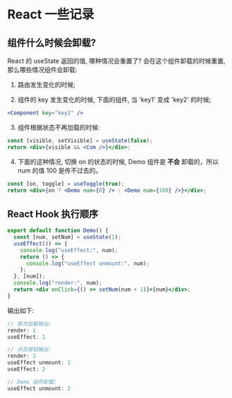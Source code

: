 # React 一些记录

## 组件什么时候会卸载?

React 的 useState 返回的值, 哪种情况会重置了? 会在这个组件卸载的时候重置, 那么哪些情况组件会卸载:

1. 路由发生变化的时候;

2. 组件的 key 发生变化的时候, 下面的组件, 当 'key1' 变成 'key2' 的时候;

```jsx
<Component key="key1" />
```

3. 组件根据状态不再加载的时候:

```jsx
const [visible, setVisible] = useState(false);
return <div>{visible && <Com />}</div>;
```

4. 下面的这种情况, 切换 on 的状态的时候, Demo 组件是 **不会** 卸载的，所以 num 的值 100 是传不过去的。

```jsx
const [on, toggle] = useToggle(true);
return <div>{on ? <Demo num={0} /> : <Demo num={100} />}</div>;
```

## React Hook 执行顺序

```jsx
export default function Demo() {
  const [num, setNum] = useState(1);
  useEffect(() => {
    console.log("useEffect:", num);
    return () => {
      console.log("useEffect unmount:", num);
    };
  }, [num]);
  console.log("render:", num);
  return <div onClick={() => setNum(num + 1)}>{num}</div>;
}
```

输出如下:

```jsx
// 首次加载输出:
render: 1
useEffect: 1

// 点击按钮输出:
render: 2
useEffect unmount: 1
useEffect: 2

// Demo 组件卸载:
useEffect unmount: 2
```
